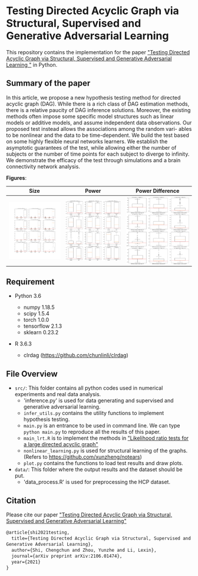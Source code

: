 # Testing Directed Acyclic Graph via Structural, Supervised and Generative Adversarial Learning

This repository contains the implementation for the paper ["Testing Directed Acyclic Graph via Structural, Supervised and Generative Adversarial Learning
"](https://arxiv.org/pdf/2106.01474.pdf) in Python. 

## Summary of the paper

In this article, we propose a new hypothesis testing method for directed acyclic graph
(DAG). While there is a rich class of DAG estimation methods, there is a relative paucity
of DAG inference solutions. Moreover, the existing methods often impose some specific
model structures such as linear models or additive models, and assume independent data
observations. Our proposed test instead allows the associations among the random vari-
ables to be nonlinear and the data to be time-dependent. We build the test based on some
highly flexible neural networks learners. We establish the asymptotic guarantees of the
test, while allowing either the number of subjects or the number of time points for each
subject to diverge to infinity. We demonstrate the efficacy of the test through simulations
and a brain connectivity network analysis.


**Figures**:  

| Size | Power | Power Difference |
| :-------:    |  :-------: |  :-------: |
| <img align="center" src="sim_null.png" alt="drawing" width="500">   | <img align="center" src="sim_alter.png" alt="drawing" width="500" >  | <img align="center" src="sim_diff.png" alt="drawing" width="500" >  

## Requirement

+ Python 3.6
    + numpy 1.18.5
    + scipy 1.5.4
    + torch 1.0.0
    + tensorflow 2.1.3
    + sklearn 0.23.2

+ R 3.6.3
    + clrdag (https://github.com/chunlinli/clrdag)


## File Overview
- `src/`: This folder contains all python codes used in numerical experiments and real data analysis.
  - 'inference.py' is used for data generating and supervised and generative adversarial learning.
  - `infer_utils.py` contains the utility functions to implement hypothesis testing.
  - `main.py` is an entrance to be used in command line. We can type `python main.py` to reproduce all the results of this paper.
  - `main_lrt.R` is to implement the methods in ["Likelihood ratio tests for a large directed acyclic graph"](https://www.ncbi.nlm.nih.gov/pmc/articles/PMC7508303/)
  - `nonlinear_learning.py` is used for structural learning of the graphs. (Refers to https://github.com/xunzheng/notears)
  - `plot.py` contains the functions to load test results and draw plots.
- `data/`: This folder where the output results and the dataset should be put.
  - 'data_process.R' is used for preprocessing the HCP dataset. 
## Citation

Please cite our paper
["Testing Directed Acyclic Graph via Structural, Supervised and Generative Adversarial Learning"](https://arxiv.org/pdf/2106.01474.pdf) 

``` 
@article{shi2021testing,
  title={Testing Directed Acyclic Graph via Structural, Supervised and Generative Adversarial Learning},
  author={Shi, Chengchun and Zhou, Yunzhe and Li, Lexin},
  journal={arXiv preprint arXiv:2106.01474},
  year={2021}
}
``` 
